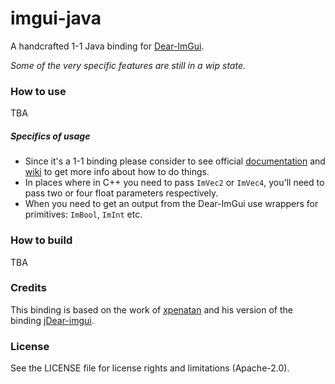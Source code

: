 # imgui-java
A handcrafted 1-1 Java binding for [Dear-ImGui](https://github.com/ocornut/imgui).

*Some of the very specific features are still in a wip state.*

### How to use
TBA

##### Specifics of usage
* Since it's a 1-1 binding please consider to see official [documentation](https://github.com/ocornut/imgui#usage) and [wiki](https://github.com/ocornut/imgui/wiki) to get more info about how to do things.
* In places where in C++ you need to pass `ImVec2` or `ImVec4`, you'll need to pass two or four float parameters respectively.
* When you need to get an output from the Dear-ImGui use wrappers for primitives: `ImBool`, `ImInt` etc.

### How to build
TBA

### Credits
This binding is based on the work of [xpenatan](https://github.com/xpenatan) and his version of the binding [jDear-imgui](https://github.com/xpenatan/jDear-imgui).

### License
See the LICENSE file for license rights and limitations (Apache-2.0).
